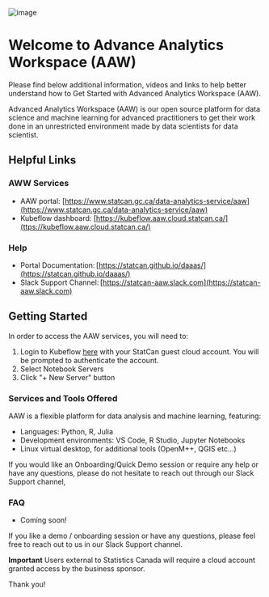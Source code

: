 ![image](https://user-images.githubusercontent.com/8212170/153892366-0b44876f-a69e-41ac-9dc7-bfcd2de56977.png)

# Welcome to Advance Analytics Workspace (AAW)

Please find below additional information, videos and links to help better understand how to Get Started with Advanced Analytics Workspace (AAW). 

Advanced Analytics Workspace (AAW) is our open source platform for data science and machine learning for advanced practitioners to get their work done in an unrestricted environment made by data scientists for data scientist.

## Helpful Links

### AWW Services

- AAW portal: [https://www.statcan.gc.ca/data-analytics-service/aaw](https://www.statcan.gc.ca/data-analytics-service/aaw)
- Kubeflow dashboard: [https://kubeflow.aaw.cloud.statcan.ca/](ttps://kubeflow.aaw.cloud.statcan.ca/)

### Help

- Portal Documentation: [https://statcan.github.io/daaas/](https://statcan.github.io/daaas/)
- Slack Support Channel: [https://statcan-aaw.slack.com](https://statcan-aaw.slack.com)

## Getting Started

In order to access the AAW services, you will need to:

1. Login to Kubeflow [here](https://kubeflow.aaw.cloud.statcan.ca/) with your StatCan guest cloud account. You will be prompted to authenticate the account.
2. Select Notebook Servers
3. Click "+ New Server" button

### Services and Tools Offered

AAW is a flexible platform for data analysis and machine learning, featuring:

  - Languages: Python, R, Julia
  - Development environments: VS Code, R Studio, Jupyter Notebooks
  - Linux virtual desktop, for additional tools (OpenM++, QGIS etc...)

If you would like an Onboarding/Quick Demo session or require any help or have any questions, please do not hesitate to reach out through our Slack Support channel,

### FAQ

- Coming soon!

If you like a demo / onboarding session or have any questions, please feel free to reach out to us in our Slack Support channel. 

**Important** Users external to Statistics Canada will require a cloud account granted access by the business sponsor. 

Thank you! 
